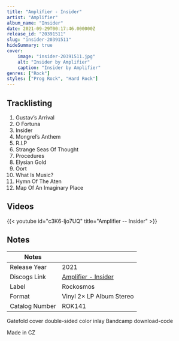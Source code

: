 ```yaml
---
title: "Amplifier - Insider"
artist: "Amplifier"
album_name: "Insider"
date: 2021-09-29T00:17:46.000000Z
release_id: "20391511"
slug: "insider-20391511"
hideSummary: true
cover:
    image: "insider-20391511.jpg"
    alt: "Insider by Amplifier"
    caption: "Insider by Amplifier"
genres: ["Rock"]
styles: ["Prog Rock", "Hard Rock"]
---
```


## Tracklisting
1. Gustav’s Arrival
2. O Fortuna
3. Insider
4. Mongrel’s Anthem
5. R.I.P
6. Strange Seas Of Thought
7. Procedures 
8. Elysian Gold
9. Oort
10. What Is Music?
11. Hymn Of The Aten
12. Map Of An Imaginary Place




## Videos
{{< youtube id="c3K6-ljo7UQ" title="Amplifier -- Insider" >}}

## Notes
| Notes          |             |
| ---------------| ----------- |
| Release Year   | 2021 |
| Discogs Link   | [Amplifier - Insider](https://www.discogs.com/release/20391511-Amplifier-Insider) |
| Label          | Rockosmos |
| Format         | Vinyl 2× LP Album Stereo |
| Catalog Number | ROK141 |

Gatefold cover
double-sided color inlay
Bandcamp download-code

Made in CZ
